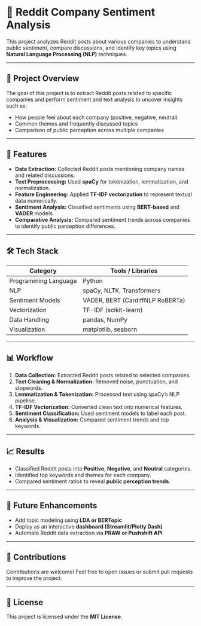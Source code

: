 # 🧠 Reddit Company Sentiment Analysis

This project analyzes Reddit posts about various companies to understand public sentiment, compare discussions, and identify key topics using **Natural Language Processing (NLP)** techniques.

---

## 🚀 Project Overview

The goal of this project is to extract Reddit posts related to specific companies and perform sentiment and text analysis to uncover insights such as:
- How people feel about each company (positive, negative, neutral)
- Common themes and frequently discussed topics
- Comparison of public perception across multiple companies

---

## 🧩 Features

- **Data Extraction:** Collected Reddit posts mentioning company names and related discussions.  
- **Text Preprocessing:** Used **spaCy** for tokenization, lemmatization, and normalization.  
- **Feature Engineering:** Applied **TF-IDF vectorization** to represent textual data numerically.  
- **Sentiment Analysis:** Classified sentiments using **BERT-based** and **VADER** models.  
- **Comparative Analysis:** Compared sentiment trends across companies to identify public perception differences.  

---

## 🛠️ Tech Stack

| Category | Tools / Libraries |
|-----------|------------------|
| Programming Language | Python |
| NLP | spaCy, NLTK, Transformers |
| Sentiment Models | VADER, BERT (CardiffNLP RoBERTa) |
| Vectorization | TF-IDF (scikit-learn) |
| Data Handling | pandas, NumPy |
| Visualization | matplotlib, seaborn |

---

## 📊 Workflow

1. **Data Collection:** Extracted Reddit posts related to selected companies.  
2. **Text Cleaning & Normalization:** Removed noise, punctuation, and stopwords.  
3. **Lemmatization & Tokenization:** Processed text using spaCy’s NLP pipeline.  
4. **TF-IDF Vectorization:** Converted clean text into numerical features.  
5. **Sentiment Classification:** Used sentiment models to label each post.  
6. **Analysis & Visualization:** Compared sentiment trends and top keywords.  

---
## 📈 Results

- Classified Reddit posts into **Positive**, **Negative**, and **Neutral** categories.  
- Identified top keywords and themes for each company.  
- Compared sentiment ratios to reveal **public perception trends**.

---

## 🧩 Future Enhancements

- Add topic modeling using **LDA or BERTopic**  
- Deploy as an interactive **dashboard (Streamlit/Plotly Dash)**  
- Automate Reddit data extraction via **PRAW or Pushshift API**

---

## 🤝 Contributions

Contributions are welcome! Feel free to open issues or submit pull requests to improve the project.

---

## 🧾 License

This project is licensed under the **MIT License**.
